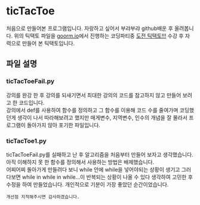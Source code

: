 # ticTacToe
처음으로 만들어본 프로그램입니다. 자랑하고 싶어서 부랴부랴 github배운 후 올려봅니다.
위의 틱택토 파일을 [goorm.io](https://www.goorm.io/)에서 진행하는 코딩파티중 [도전 틱택토!!!](https://codingparty.goorm.io/tic-tac-toe) 수강 후 자력으로 만들어 본 틱택토입니다.   
## 파일 설명
### ticTacToeFail.py
 강의를 완강 한 후 강의를 되새기면서 최대한 강의의 코드를 참고하지 않고 만들어 보려고 한 코드입니다.   
 강의에서 def를 사용하여 함수를 정의하고 그 함수를 이용해 코드 수를 줄여가며 코딩했던게 생각이 나서 따라해보려고 했지만 매게변수, 지역변수, 인수의 개념을 잘 몰라서 프로그램이 돌아가지 않아 포기한 파일입니다.   
### ticTacToe1.py
 ticTacToeFail.py를 실패하고 난 후 알고리즘을 처음부터 만들어 보자고 생각했습니다. 아직 이해하지 못 한 함수를 정의해서 사용하는 방법은 배제했습니다.   
 어찌어찌 돌아가게 만들려다 보니 while 안에 while을 넣어야되는 상황이 생기고 그러다보면 while in while in while...이 반복되는 상황이 나올 수 있다 생각하여 고민한 후 수정을 하여 만들었습니다. 개인적으로 기분이 가장 좋았던 순간이었습니다.   

    개선점 지적해주시면 감사하겠습니다.

